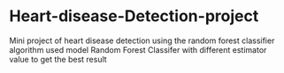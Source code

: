 # Heart-disease-Detection-project
Mini project of heart disease detection using the random forest classifier algorithm
used model Random Forest Classifer with different estimator value to get the best result
